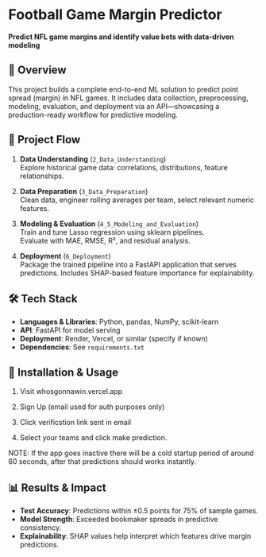 # Football Game Margin Predictor

**Predict NFL game margins and identify value bets with data-driven modeling**

## 📌 Overview
This project builds a complete end-to-end ML solution to predict point spread (margin) in NFL games. It includes data collection, preprocessing, modeling, evaluation, and deployment via an API—showcasing a production-ready workflow for predictive modeling.

## 🔄 Project Flow
1. **Data Understanding** (`2_Data_Understanding`)  
   Explore historical game data: correlations, distributions, feature relationships.

2. **Data Preparation** (`3_Data_Preparation`)  
   Clean data, engineer rolling averages per team, select relevant numeric features.

3. **Modeling & Evaluation** (`4_5_Modeling_and_Evaluation`)  
   Train and tune Lasso regression using sklearn pipelines.  
   Evaluate with MAE, RMSE, R², and residual analysis.

4. **Deployment** (`6_Deployment`)  
   Package the trained pipeline into a FastAPI application that serves predictions. Includes SHAP-based feature importance for explainability.

## 🛠 Tech Stack
- **Languages & Libraries**: Python, pandas, NumPy, scikit-learn  
- **API**: FastAPI for model serving  
- **Deployment**: Render, Vercel, or similar (specify if known)  
- **Dependencies**: See `requirements.txt`

## 🚀 Installation & Usage

1. Visit whosgonnawin.vercel.app

2. Sign Up (email used for auth purposes only)

3. Click verificstion link sent in email

4. Select your teams and click make prediction.


NOTE: If the app goes inactive there will be a cold startup period of around 60 seconds, after that predictions should works instantly. 

## 📊 Results & Impact
- **Test Accuracy**: Predictions within ±0.5 points for 75% of sample games.  
- **Model Strength**: Exceeded bookmaker spreads in predictive consistency.  
- **Explainability**: SHAP values help interpret which features drive margin predictions.